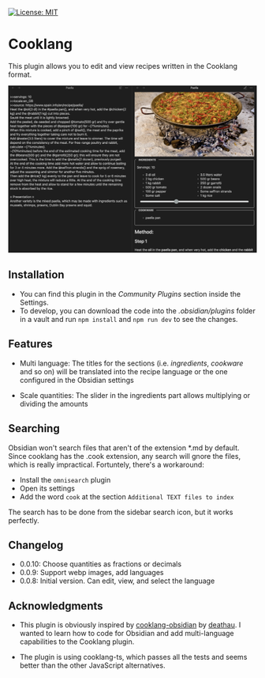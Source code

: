 [![License: MIT](https://img.shields.io/badge/License-MIT-yellow.svg)](https://opensource.org/licenses/MIT)


# Cooklang

This plugin allows you to edit and view recipes written in the Cooklang format.

![Screenshot](https://raw.githubusercontent.com/rveciana/obsidian-cooklang/main/header.png)

## Installation

- You can find this plugin in the *Community Plugins* section inside the Settings.
- To develop, you can download the code into the *.obsidian/plugins* folder in a vault and run `npm install` and `npm run dev` to see the changes.

## Features

- Multi language: The titles for the sections (i.e. *ingredients*, *cookware* and so on) will be translated into the recipe language or the one configured in the Obsidian settings

- Scale quantities: The slider in the ingredients part allows multiplying or dividing the amounts
## Searching

Obsidian won't search files that aren't of the extension *.md by default. Since cooklang has the .cook extension, any search will gnore the files, which is really impractical. Fortuntely, there's a workaround:

- Install the `omnisearch` plugin
- Open its settings
- Add the word `cook` at the section `Additional TEXT files to index`

The search has to be done from the sidebar search icon, but it works perfectly.

## Changelog

- 0.0.10: Choose quantities as fractions or decimals
- 0.0.9: Support webp images, add languages
- 0.0.8: Initial version. Can edit, view, and select the language

## Acknowledgments

- This plugin is obviously inspired by [cooklang-obsidian](https://github.com/cooklang/cooklang-obsidian) by [deathau](https://github.com/deathau). I wanted to learn how to code for Obsidian and add multi-language capabilities to the Cooklang plugin.

- The plugin is using cooklang-ts, which passes all the tests and seems better than the other JavaScript alternatives.
